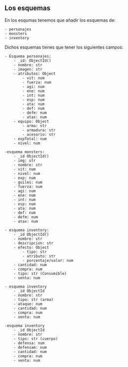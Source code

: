 ## Los esquemas

En los esqumas tenemos que añadir los esquemas de:

    - personajes
    - monsters
    - inventory

Dichos esquemas tienes que tener los siguientes campos:

    - Esquema personajes:
        - _id: ObjectId()
        - nombre: str
        - imagen: str
        - atributos: Object
            - vit: num
            - fuerza: num
            - agi: num
            - ene: num
            - int: num
            - esp: num
            - ata: num
            - def: num
            - defm: num
            - atax: num
        - equipo: Object
            - arma: str
            - armadura: str
            - acesorio: str
        - expTotal: num
        - nivel: num

    -esquema monsters:
        - _id ObjectId()
        - img: str
        - nombre: str
        - vit: num
        - nivel: num
        - exp: num
        - guiles: num
        - fuerza: num
        - agi: num
        - ene: num
        - int: num
        - esp: num
        - ata: num
        - def: num
        - defm: num
        - atax: num

    - esquema inventory:
        - _id ObjectId()
        - nombre: str
        - descripcion: str
        - efecto: Object
            - tipo: str
            - atributo: str
            - porcentaje/valor: num
        - cantidad: num
        - compra: num
        - tipo: str (Consumible)
        - venta: num

    - esquema inventory
        - _id ObjectId
        - nombre: str
        - tipo: str (arma)
        - ataque: num
        - cantidad: num
        - compra: num
        - venta: num
    
    -esquema inventory
        - _id ObjectId
        - nombre: str
        - tipo: str (cuerpo)
        - defensa: num
        - defensam: num
        - cantidad: num
        - compra: num
        - venta: num